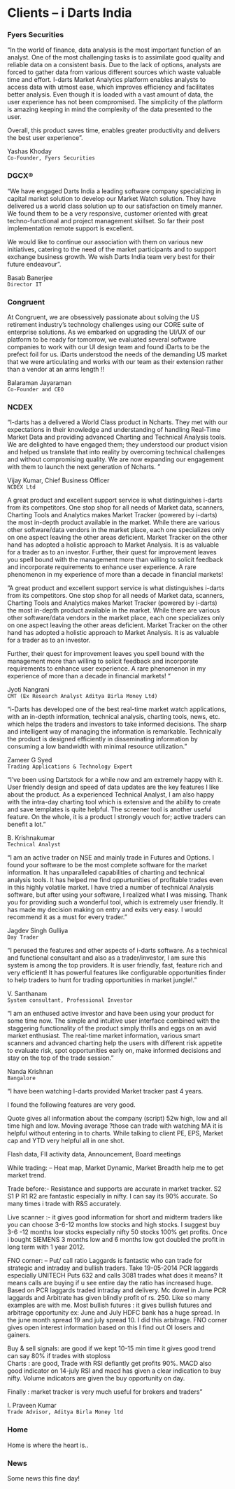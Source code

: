 # Clients – i Darts India
### Fyers Securities

“In the world of finance, data analysis is the most important function of an analyst. One of the most challenging tasks is to assimilate good quality and reliable data on a consistent basis. Due to the lack of options, analysts are forced to gather data from various different sources which waste valuable time and effort. I-darts Market Analytics platform enables analysts to access data with utmost ease, which improves efficiency and facilitates better analysis. Even though it is loaded with a vast amount of data, the user experience has not been compromised. The simplicity of the platform is amazing keeping in mind the complexity of the data presented to the user.

Overall, this product saves time, enables greater productivity and delivers the best user experience”.

Yashas Khoday  
`Co-Founder, Fyers Securities`

### DGCX®

“We have engaged Darts India a leading software company specializing in capital market solution to develop our Market Watch solution. They have delivered us a world class solution up to our satisfaction on timely manner. We found them to be a very responsive, customer oriented with great techno-functional and project management skillset. So far their post implementation remote support is excellent.

We would like to continue our association with them on various new initiatives, catering to the need of the market participants and to support exchange business growth. We wish Darts India team very best for their future endeavour”.

Basab Banerjee  
`Director IT`

### Congruent

At Congruent, we are obsessively passionate about solving the US retirement industry’s technology challenges using our CORE suite of enterprise solutions. As we embarked on upgrading the UI/UX of our platform to be ready for tomorrow, we evaluated several software companies to work with our UI design team and found iDarts to be the prefect foil for us. iDarts understood the needs of the demanding US market that we were articulating and works with our team as their extension rather than a vendor at an arms length !!

Balaraman Jayaraman  
`Co-Founder and CEO`

### NCDEX

“I-darts has a delivered a World Class product in Ncharts. They met with our expectations in their knowledge and understanding of handling Real-Time Market Data and providing advanced Charting and Technical Analysis tools. We are delighted to have engaged them; they understood our product vision and helped us translate that into reality by overcoming technical challenges and without compromising quality. We are now expanding our engagement with them to launch the next generation of Ncharts. ”

Vijay Kumar, Chief Business Officer  
`NCDEX Ltd`

A great product and excellent support service is what distinguishes i-darts from its competitors. One stop shop for all needs of Market data, scanners, Charting Tools and Analytics makes Market Tracker (powered by i-darts) the most in-depth product available in the market. While there are various other software/data vendors in the market place, each one specializes only on one aspect leaving the other areas deficient. Market Tracker on the other hand has adopted a holistic approach to Market Analysis. It is as valuable for a trader as to an investor. Further, their quest for improvement leaves you spell bound with the management more than willing to solicit feedback and incorporate requirements to enhance user experience. A rare phenomenon in my experience of more than a decade in financial markets!

”A great product and excellent support service is what distinguishes i-darts from its competitors. One stop shop for all needs of Market data, scanners, Charting Tools and Analytics makes Market Tracker (powered by i-darts) the most in-depth product available in the market. While there are various other software/data vendors in the market place, each one specializes only on one aspect leaving the other areas deficient. Market Tracker on the other hand has adopted a holistic approach to Market Analysis. It is as valuable for a trader as to an investor.

Further, their quest for improvement leaves you spell bound with the management more than willing to solicit feedback and incorporate requirements to enhance user experience. A rare phenomenon in my experience of more than a decade in financial markets! “

Jyoti Nangrani  
`CMT (Ex Research Analyst Aditya Birla Money Ltd)`

“i-Darts has developed one of the best real-time market watch applications, with an in-depth information, technical analysis, charting tools, news, etc. which helps the traders and investors to take informed decisions. The sharp and intelligent way of managing the information is remarkable. Technically the product is designed efficiently in disseminating information by consuming a low bandwidth with minimal resource utilization.”

Zameer G Syed  
`Trading Applications & Technology Expert`

“I’ve been using Dartstock for a while now and am extremely happy with it. User friendly design and speed of data updates are the key features I like about the product. As a experienced Technical Analyst, I am also happy with the intra-day charting tool which is extensive and the ability to create and save templates is quite helpful. The screener tool is another useful feature. On the whole, it is a product I strongly vouch for; active traders can benefit a lot.”

B. Krishnakumar  
`Technical Analyst`

“I am an active trader on NSE and mainly trade in Futures and Options. I found your software to be the most complete software for the market information. It has unparalleled capabilities of charting and technical analysis tools. It has helped me find oppurtunities of profitable trades even in this highly volatile market. I have tried a number of technical Analysis software, but after using your software, I realized what I was missing. Thank you for providing such a wonderful tool, which is extremely user friendly. It has made my decision making on entry and exits very easy. I would recommend it as a must for every trader.”

Jagdev Singh Gulliya  
`Day Trader`

“I perused the features and other aspects of i-darts software. As a technical and functional consultant and also as a trader/investor, I am sure this system is among the top providers. It is user friendly, fast, feature rich and very efficient! It has powerful features like configurable opportunities finder to help traders to hunt for trading opportunities in market jungle!.”

V. Santhanam  
`System consultant, Professional Investor`

“I am an enthused active investor and have been using your product for some time now. The simple and intuitive user interface combined with the staggering functionality of the product simply thrills and eggs on an avid market enthusiast. The real-time market information, various smart scanners and advanced charting help the users with different risk appetite to evaluate risk, spot opportunities early on, make informed decisions and stay on the top of the trade session.”

Nanda Krishnan  
`Bangalore`

“I have been watching I-darts provided Market tracker past 4 years.

I found the following features are very good.

Quote gives all information about the company (script) 52w high, low and all time high and low. Moving average ?those can trade with watching MA it is helpful without entering in to charts. While talking to client PE, EPS, Market cap and YTD very helpful all in one shot.

Flash data, FII activity data, Announcement, Board meetings

While trading: – Heat map, Market Dynamic, Market Breadth help me to get market trend.

Trade before:- Resistance and supports are accurate in market tracker. S2 S1 P R1 R2 are fantastic especially in nifty. I can say its 90% accurate. So many times i trade with R&S accurately.

Live scanner :- it gives good information for short and midterm traders like you can choose 3-6-12 months low stocks and high stocks. I suggest buy 3-6 -12 months low stocks especially nifty 50 stocks 100% get profits. Once i bought SIEMENS 3 months low and 6 months low got doubled the profit in long term with 1 year 2012.

FNO corner: – Put/ call ratio Laggards is fantastic who can trade for strategic and intraday and bullish traders. Take 19-05-2014 PCR laggards especially UNITECH Puts 632 and calls 3081 trades what does it means? It means calls are buying if u see entire day the ratio has increased huge. Based on PCR laggards traded intraday and delivery. Mc dowel in June PCR laggards and Arbitrate has given blindly profit of rs. 250. Like so many examples are with me. Most bullish futures : it gives bullish futures and arbitrage opportunity ex: June and July HDFC bank has a huge spread. In the june month spread 19 and july spread 10. I did this arbitrage. FNO corner gives open interest information based on this I find out OI losers and gainers.

Buy & sell signals: are good if we kept 10-15 min time it gives good trend can say 80% if trades with stoploss  
Charts : are good, Trade with RSI defiantly get profits 90%. MACD also good indicator on 14-july RSI and macd has given a clear indication to buy nifty. Volume indicators are given the buy opportunity on day.

Finally : market tracker is very much useful for brokers and traders”

I. Praveen Kumar  
`Trade Advisor, Aditya Birla Money ltd`

### Home

Home is where the heart is..

### News

Some news this fine day!